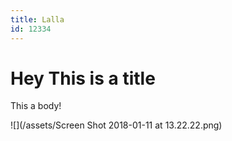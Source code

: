 ```yaml
---
title: Lalla
id: 12334
---
```


# Hey This is a title



This a body!

![](/assets/Screen Shot 2018-01-11 at 13.22.22.png)






